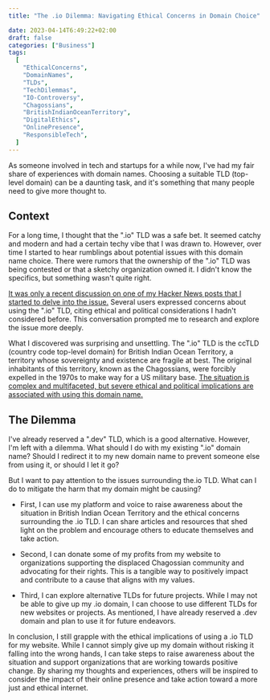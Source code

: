 ```yaml
---
title: "The .io Dilemma: Navigating Ethical Concerns in Domain Choice"

date: 2023-04-14T6:49:22+02:00
draft: false
categories: ["Business"]
tags:
  [
    "EthicalConcerns",
    "DomainNames",
    "TLDs",
    "TechDilemmas",
    "IO-Controversy",
    "Chagossians",
    "BritishIndianOceanTerritory",
    "DigitalEthics",
    "OnlinePresence",
    "ResponsibleTech",
  ]
---
```


As someone involved in tech and startups for a while now, I've had my fair share of experiences with domain names. Choosing a suitable TLD (top-level domain) can be a daunting task, and it's something that many people need to give more thought to.

## Context

For a long time, I thought that the ".io" TLD was a safe bet. It seemed catchy and modern and had a certain techy vibe that I was drawn to. However, over time I started to hear rumblings about potential issues with this domain name choice. There were rumors that the ownership of the ".io" TLD was being contested or that a sketchy organization owned it. I didn't know the specifics, but something wasn't quite right.

[It was only a recent discussion on one of my Hacker News posts that I started to delve into the issue.][1] Several users expressed concerns about using the ".io" TLD, citing ethical and political considerations I hadn't considered before. This conversation prompted me to research and explore the issue more deeply.

What I discovered was surprising and unsettling. The ".io" TLD is the ccTLD (country code top-level domain) for British Indian Ocean Territory, a territory whose sovereignty and existence are fragile at best. The original inhabitants of this territory, known as the Chagossians, were forcibly expelled in the 1970s to make way for a US military base. [The situation is complex and multifaceted, but severe ethical and political implications are associated with using this domain name.][2]

## The Dilemma

I've already reserved a ".dev" TLD, which is a good alternative. However, I'm left with a dilemma. What should I do with my existing ".io" domain name? Should I redirect it to my new domain name to prevent someone else from using it, or should I let it go?

But I want to pay attention to the issues surrounding the.io TLD. What can I do to mitigate the harm that my domain might be causing?

- First, I can use my platform and voice to raise awareness about the situation in British Indian Ocean Territory and the ethical concerns surrounding the .io TLD. I can share articles and resources that shed light on the problem and encourage others to educate themselves and take action.

- Second, I can donate some of my profits from my website to organizations supporting the displaced Chagossian community and advocating for their rights. This is a tangible way to positively impact and contribute to a cause that aligns with my values.

- Third, I can explore alternative TLDs for future projects. While I may not be able to give up my .io domain, I can choose to use different TLDs for new websites or projects. As mentioned, I have already reserved a .dev domain and plan to use it for future endeavors.

In conclusion, I still grapple with the ethical implications of using a .io TLD for my website. While I cannot simply give up my domain without risking it falling into the wrong hands, I can take steps to raise awareness about the situation and support organizations that are working towards positive change. By sharing my thoughts and experiences, others will be inspired to consider the impact of their online presence and take action toward a more just and ethical internet.

[1]: https://news.ycombinator.com/item?id=35133831
[2]: https://en.wikipedia.org/wiki/.io#Controversy
